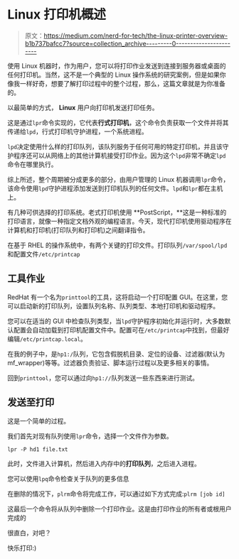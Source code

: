 # Linux 打印机概述

> 原文：<https://medium.com/nerd-for-tech/the-linux-printer-overview-b1b737bafcc7?source=collection_archive---------0----------------------->

使用 Linux 机器时，作为用户，您可以将打印作业发送到连接到服务器或桌面的任何打印机。当然，这不是一个典型的 Linux 操作系统的研究案例，但是如果你像我一样好奇，想要了解打印过程中的整个过程，那么，这篇文章就是为你准备的。

以最简单的方式， **Linux** 用户向打印机发送打印任务。

这是通过`lpr`命令实现的，它代表**行式打印机**，这个命令负责获取一个文件并将其传递给`lpd`，行式打印机守护进程，一个系统进程。

`lpd`决定使用什么样的打印队列，该队列服务于任何可用的特定打印机，并且该守护程序还可以从网络上的其他计算机接受打印作业。因为这个`lpd`非常不确定`lpd`命令在哪里执行。

综上所述，整个周期被分成更多的部分，由用户管理的 Linux 机器调用`lpr`命令，该命令使用`lpd`守护进程添加发送到打印机队列的任何文件。`lpd`和`lpr`都在主机上。

有几种可供选择的打印系统。老式打印机使用 **PostScript，**这是一种标准的打印语言，就像一种指定文档外观的编程语言。今天，现代打印机使用驱动程序在计算机和打印机(打印队列和打印机)之间翻译指令。

在基于 RHEL 的操作系统中，有两个关键的打印文件。打印队列`/var/spool/lpd`和配置文件`/etc/printcap`

## 工具作业

RedHat 有一个名为`printtool`的工具，这将启动一个打印配置 GUI。在这里，您可以启动新的打印队列，设置队列名称、队列类型、本地打印机和驱动程序。

您可以在适当的 GUI 中检查队列类型，当`lpd`守护程序初始化并运行时，大多数默认配置会自动加载到打印机配置文件中。配置可在`/etc/printcap`中找到，但最好编辑`/etc/printcap.local`。

在我的例子中，是`hp1:/`队列，它包含假脱机目录、定位的设备、过滤器(默认为 mf_wrapper)等等。过滤器负责验证、脚本运行过程以及更多相关的事情。

回到`printtool`，您可以通过向`hp1://`队列发送一些东西来进行测试。

## 发送至打印

这是一个简单的过程。

我们首先对现有队列使用`lpr`命令，选择一个文件作为参数。

`lpr -P hd1 file.txt`

此时，文件进入计算机，然后进入内存中的**打印队列**，之后进入进程。

您可以使用`lpq`命令检查关于队列的更多信息

在删除的情况下，`plrm`命令将完成工作，可以通过如下方式完成:`plrm [job id]`

这最后一个命令将从队列中删除一个打印作业。这是由打印作业的所有者或根用户完成的

很直白，对吧？

快乐打印:)